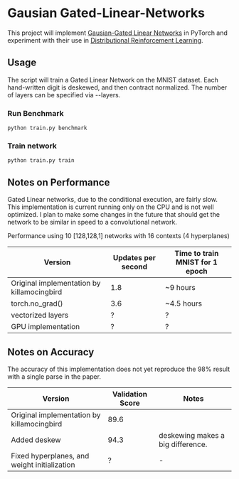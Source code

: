 # Gausian Gated-Linear-Networks

This project will implement [Gausian-Gated Linear Networks](https://arxiv.org/pdf/2006.05964.pdf) in PyTorch and experiment with their use in [Distributional Reinforcement Learning](https://arxiv.org/pdf/1707.06887.pdf).

## Usage

The script will train a Gated Linear Network on the MNIST dataset. Each hand-written digit is deskewed, and then
contract normalized. The number of layers can be specified via --layers. 

### Run Benchmark
```python train.py benchmark```

### Train network
```python train.py train```

## Notes on Performance

Gated Linear networks, due to the conditional execution, are fairly slow. This implementation is current running only on the CPU and is not well optimized. I plan to make some changes in the future that should get the network to be similar in speed to a convolutional network. 

Performance using 10 [128,128,1] networks with 16 contexts (4 hyperplanes)

| Version | Updates per second | Time to train MNIST for 1 epoch |
|---------|--------------------|---------------------------------|
Original implementation by killamocingbird | 1.8 | ~9 hours |  
torch.no_grad() | 3.6 | ~4.5 hours |
vectorized layers  | ? | ? |
GPU implementation  | ? | ? |
 
 ## Notes on Accuracy 
 
The accuracy of this implementation does not yet reproduce the 98% result with a single parse in the paper.

| Version | Validation Score | Notes |
|---------|--------------------|---------------------------------|
Original implementation by killamocingbird | 89.6 |  |  
Added deskew | 94.3 | deskewing makes a big difference.  |
Fixed hyperplanes, and weight initialization | ? | - |
  
